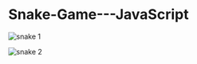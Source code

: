# Snake-Game---JavaScript

![snake 1](https://user-images.githubusercontent.com/60713786/84600297-b9dd4b00-ae91-11ea-8ba6-570f0fb1b472.png)

![snake 2](https://user-images.githubusercontent.com/60713786/84600343-f90b9c00-ae91-11ea-9d04-b1dcb6b72277.png)
